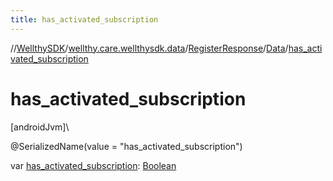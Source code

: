 ```yaml
---
title: has_activated_subscription
---
```

//[WellthySDK](../../../../index.html)/[wellthy.care.wellthysdk.data](../../index.html)/[RegisterResponse](../index.html)/[Data](index.html)/[has_activated_subscription](has_activated_subscription.html)



# has_activated_subscription



[androidJvm]\




@SerializedName(value = "has_activated_subscription")



var [has_activated_subscription](has_activated_subscription.html): [Boolean](https://kotlinlang.org/api/latest/jvm/stdlib/kotlin/-boolean/index.html)





